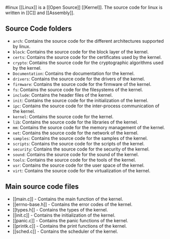 #linux
[[Linux]] is a [[Open Source]] [[Kernel]]. The source code for linux is written in [[C]] and [[Assembly]].

## Source Code folders

- `arch`: Contains the source code for the different architectures supported by linux.
- `block`: Contains the source code for the block layer of the kernel.
- `certs`: Contains the source code for the certificates used by the kernel.
- `crypto`: Contains the source code for the cryptographic algorithms used by the kernel.
- `Documentation`: Contains the documentation for the kernel.
- `drivers`: Contains the source code for the drivers of the kernel.
- `firmware`: Contains the source code for the firmware of the kernel.
- `fs`: Contains the source code for the filesystems of the kernel.
- `include`: Contains the header files of the kernel.
- `init`: Contains the source code for the initialization of the kernel.
- `ipc`: Contains the source code for the inter-process communication of the kernel.
- `kernel`: Contains the source code for the kernel.
- `lib`: Contains the source code for the libraries of the kernel.
- `mm`: Contains the source code for the memory management of the kernel.
- `net`: Contains the source code for the network of the kernel.
- `samples`: Contains the source code for the samples of the kernel.
- `scripts`: Contains the source code for the scripts of the kernel.
- `security`: Contains the source code for the security of the kernel.
- `sound`: Contains the source code for the sound of the kernel.
- `tools`: Contains the source code for the tools of the kernel.
- `usr`: Contains the source code for the user space of the kernel.
- `virt`: Contains the source code for the virtualization of the kernel.

## Main source code files

- [[main.c]] - Contains the main function of the kernel.
- [[errno-base.h]] - Contains the error codes of the kernel.
- [[types.h]] - Contains the types of the kernel.
- [[init.c]] - Contains the initialization of the kernel.
- [[panic.c]] - Contains the panic functions of the kernel.
- [[printk.c]] - Contains the print functions of the kernel.
- [[sched.c]] - Contains the scheduler of the kernel.

